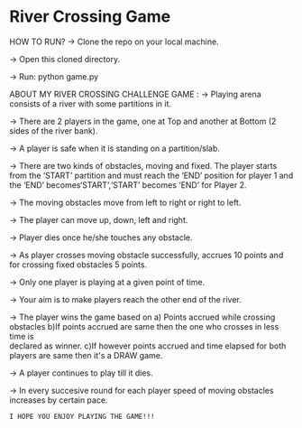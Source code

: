 # River Crossing Game

HOW TO RUN?
-> Clone the repo on your local machine.

-> Open this cloned directory.

-> Run: python game.py

ABOUT MY RIVER CROSSING CHALLENGE GAME :
-> Playing arena consists of a river with some partitions in it. 

-> There are 2 players in the game, one at Top and another at Bottom (2 sides of the river bank). 

-> A player is safe when it is standing on a partition/slab.

-> There are two kinds of obstacles, moving and fixed. The player starts from the ‘START’ partition and must reach the ‘END’ position for player 1 and the ‘END’ becomes‘START’,‘START’ becomes ‘END’ for Player 2. 

-> The moving obstacles move from left to right or right to left. 

-> The player can move up, down, left and right. 

-> Player dies once he/she touches any obstacle.

-> As player crosses moving obstacle successfully, accrues 10 points and for 
crossing fixed obstacles 5 points. 

-> Only one player is playing at a given point of time. 

-> Your aim is to make players reach the other end of the river. 

-> The player wins the game based on
	a) Points accrued while crossing obstacles
	b)If points accrued are same then the one who crosses in less time is  
		declared as winner.
	c)If however points accrued and time elapsed for both players are same then
		it's a DRAW  game.

-> A player continues to play till it dies.

-> In every succesive round for each player speed of moving obstacles increases by 
    certain pace.

	I HOPE YOU ENJOY PLAYING THE GAME!!! 